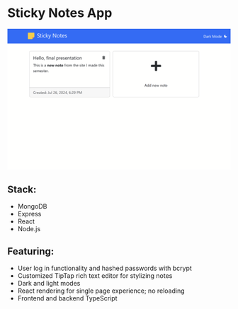 # Sticky Notes App
![Example notes](./img/example.png)

## Stack:

- MongoDB
- Express
- React
- Node.js

## Featuring:

- User log in functionality and hashed passwords with bcrypt
- Customized TipTap rich text editor for stylizing notes
- Dark and light modes
- React rendering for single page experience; no reloading
- Frontend and backend TypeScript